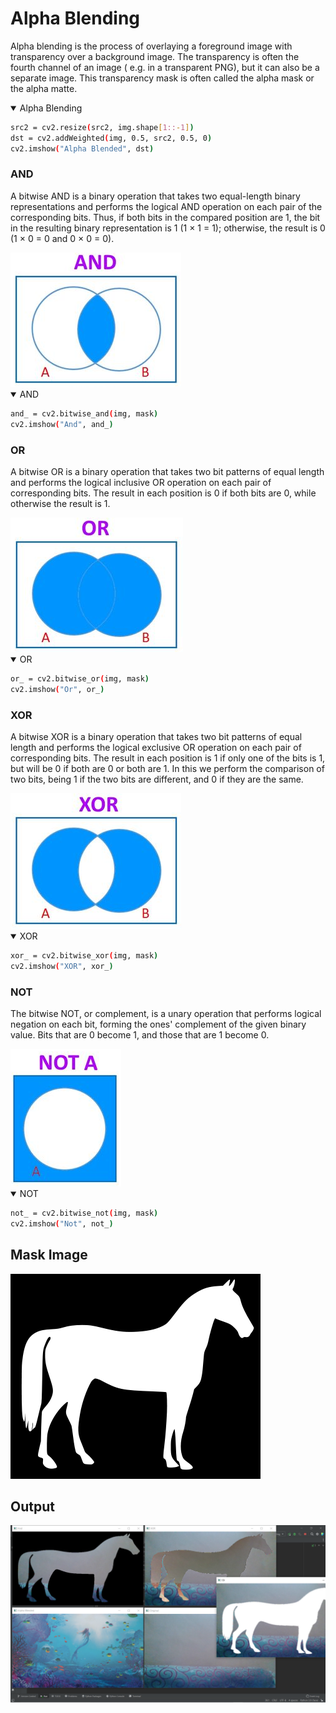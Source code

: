# Alpha Blending
Alpha blending is the process of overlaying a foreground image with transparency over a background image. The transparency is often the fourth channel of an image ( e.g. in a transparent PNG), but it can also be a separate image. This transparency mask is often called the alpha mask or the alpha matte.
<details open>
<summary>Alpha Blending</summary>

```bash
src2 = cv2.resize(src2, img.shape[1::-1])
dst = cv2.addWeighted(img, 0.5, src2, 0.5, 0)
cv2.imshow("Alpha Blended", dst)
```

</details>

### AND
A bitwise AND is a binary operation that takes two equal-length binary representations and performs the logical AND operation on each pair of the corresponding bits. Thus, if both bits in the compared position are 1, the bit in the resulting binary representation is 1 (1 × 1 = 1); otherwise, the result is 0 (1 × 0 = 0 and 0 × 0 = 0).

<img src="https://github.com/sourabmaity/OpenCV_Basics/blob/main/Alpha%20Blending/and.png" >
<details open>
<summary>AND</summary>

```bash
and_ = cv2.bitwise_and(img, mask)
cv2.imshow("And", and_)
```

</details>

### OR
A bitwise OR is a binary operation that takes two bit patterns of equal length and performs the logical inclusive OR operation on each pair of corresponding bits. The result in each position is 0 if both bits are 0, while otherwise the result is 1.

<img src="https://github.com/sourabmaity/OpenCV_Basics/blob/main/Alpha%20Blending/or.png" >
<details open>
<summary>OR</summary>

```bash
or_ = cv2.bitwise_or(img, mask)
cv2.imshow("Or", or_)
```

</details>

### XOR
A bitwise XOR is a binary operation that takes two bit patterns of equal length and performs the logical exclusive OR operation on each pair of corresponding bits. The result in each position is 1 if only one of the bits is 1, but will be 0 if both are 0 or both are 1. In this we perform the comparison of two bits, being 1 if the two bits are different, and 0 if they are the same.

<img src="https://github.com/sourabmaity/OpenCV_Basics/blob/main/Alpha%20Blending/xor.png" >
<details open>
<summary>XOR</summary>

```bash
xor_ = cv2.bitwise_xor(img, mask)
cv2.imshow("XOR", xor_)
```

</details>

### NOT
The bitwise NOT, or complement, is a unary operation that performs logical negation on each bit, forming the ones' complement of the given binary value. Bits that are 0 become 1, and those that are 1 become 0.

<img src="https://github.com/sourabmaity/OpenCV_Basics/blob/main/Alpha%20Blending/not.png" >
<details open>
<summary>NOT</summary>

```bash
not_ = cv2.bitwise_not(img, mask)
cv2.imshow("Not", not_)
```

</details>

## Mask Image
<img src="https://github.com/sourabmaity/OpenCV_Basics/blob/main/Alpha%20Blending/mask.png" >

## Output
<img src="https://github.com/sourabmaity/OpenCV_Basics/blob/main/Alpha%20Blending/AlphaBlending.png" >
